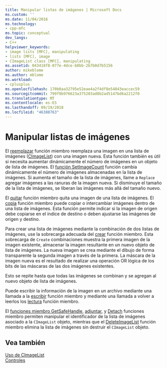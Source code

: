 ```yaml
---
title: Manipular listas de imágenes | Microsoft Docs
ms.custom: ''
ms.date: 11/04/2016
ms.technology:
- cpp-mfc
ms.topic: conceptual
dev_langs:
- C++
helpviewer_keywords:
- image lists [MFC], manipulating
- lists [MFC], image
- CImageList class [MFC], manipulating
ms.assetid: 043418f8-077e-4dce-b8bb-2b7b0d7b5156
author: mikeblome
ms.author: mblome
ms.workload:
- cplusplus
ms.openlocfilehash: 170b0aa32795e52eae4a2f4df8e54843eaccec59
ms.sourcegitcommit: 799f9b976623a375203ad8b2ad5147bd6a2212f0
ms.translationtype: MT
ms.contentlocale: es-ES
ms.lasthandoff: 09/19/2018
ms.locfileid: "46388763"
---
```

# <a name="manipulating-image-lists"></a>Manipular listas de imágenes

El [reemplazar](../mfc/reference/cimagelist-class.md#replace) función miembro reemplaza una imagen en una lista de imágenes ([CImageList](../mfc/reference/cimagelist-class.md)) con una imagen nueva. Esta función también es útil si necesita aumentar dinámicamente el número de imágenes en un objeto de lista de imágenes. El [función SetImageCount](../mfc/reference/cimagelist-class.md#setimagecount) función cambia dinámicamente el número de imágenes almacenadas en la lista de imágenes. Si aumenta el tamaño de la lista de imágenes, llame a `Replace` agregar imágenes a las ranuras de la imagen nueva. Si disminuye el tamaño de la lista de imágenes, se liberan las imágenes más allá del tamaño nuevo.

El [quitar](../mfc/reference/cimagelist-class.md#remove) función miembro quita una imagen de una lista de imágenes. El [copia](../mfc/reference/cimagelist-class.md#copy) función miembro puede copiar o intercambiar imágenes dentro de una lista de imágenes. Esta función permite indicar si la imagen de origen debe copiarse en el índice de destino o deben ajustarse las imágenes de origen y destino.

Para crear una lista de imágenes mediante la combinación de dos listas de imágenes, use la sobrecarga adecuada del [crear](../mfc/reference/cimagelist-class.md#create) función miembro. Esta sobrecarga de `Create` combinaciones muestra la primera imagen de la imagen existente, almacenar la imagen resultante en un nuevo objeto de lista de imágenes. La nueva imagen se crea mediante el dibujo de forma transparente la segunda imagen a través de la primera. La máscara de la imagen nueva es el resultado de realizar una operación OR lógica de los bits de las máscaras de las dos imágenes existentes.

Esto se repite hasta que todas las imágenes se combinan y se agregan al nuevo objeto de lista de imágenes.

Puede escribir la información de la imagen en un archivo mediante una llamada a la [escribir](../mfc/reference/cimagelist-class.md#write) función miembro y mediante una llamada a volver a leerlos los [lectura](../mfc/reference/cimagelist-class.md#read) función miembro.

El [funciones miembro GetSafeHandle](../mfc/reference/cimagelist-class.md#getsafehandle), [adjuntar](../mfc/reference/cimagelist-class.md#attach), y [Detach](../mfc/reference/cimagelist-class.md#detach) funciones miembro permiten manipular el identificador de la lista de imágenes asociado a la `CImageList` objeto, mientras que el [DeleteImageList](../mfc/reference/cimagelist-class.md#deleteimagelist) función miembro elimina la lista de imágenes sin destruir el `CImageList` objeto.

## <a name="see-also"></a>Vea también

[Uso de CImageList](../mfc/using-cimagelist.md)<br/>
[Controles](../mfc/controls-mfc.md)

